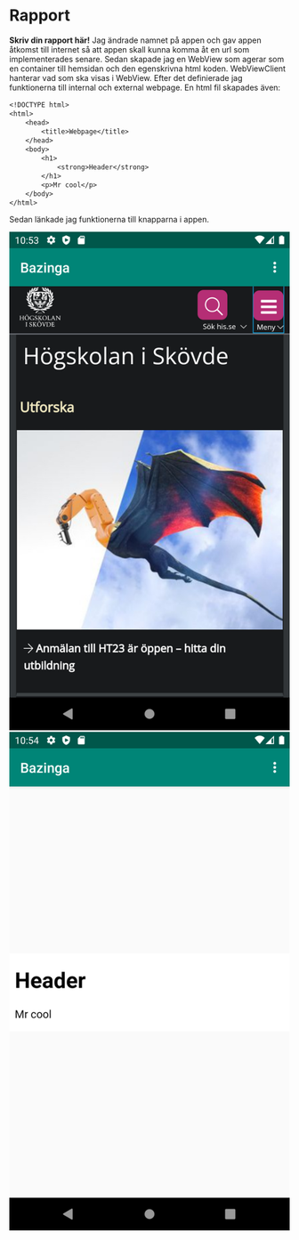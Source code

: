 
# Rapport

**Skriv din rapport här!**
Jag ändrade namnet på appen och gav appen åtkomst till internet så att appen skall kunna komma åt en url som implementerades senare.
Sedan skapade jag en WebView som agerar som en container till hemsidan och den egenskrivna html koden.
WebViewClient hanterar vad som ska visas i WebView. 
Efter det definierade jag funktionerna till internal och external webpage.
En html fil skapades även:
```
<!DOCTYPE html>
<html>
    <head>
        <title>Webpage</title>
    </head>
    <body>
        <h1>
            <strong>Header</strong>
        </h1>
        <p>Mr cool</p>
    </body>
</html>
```
Sedan länkade jag funktionerna till knapparna i appen.



![](externalScreenshot.png)
![](internalScreenshot.png)




